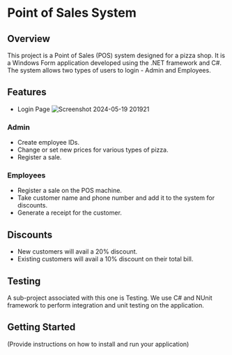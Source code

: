 # Point of Sales System

## Overview
This project is a Point of Sales (POS) system designed for a pizza shop. It is a Windows Form application developed using the .NET framework and C#. The system allows two types of users to login - Admin and Employees.

## Features
- Login Page
![Screenshot 2024-05-19 201921](https://github.com/Hirikanand20/Point-of-sales-system-for-pizza-store-/assets/76699698/3e8c98b8-71fa-4545-a0fe-3aed0ed76862)




### Admin
- Create employee IDs.
- Change or set new prices for various types of pizza.
- Register a sale.

### Employees
- Register a sale on the POS machine.
- Take customer name and phone number and add it to the system for discounts.
- Generate a receipt for the customer.

## Discounts
- New customers will avail a 20% discount.
- Existing customers will avail a 10% discount on their total bill.

## Testing
A sub-project associated with this one is Testing. We use C# and NUnit framework to perform integration and unit testing on the application.

## Getting Started
(Provide instructions on how to install and run your application)

